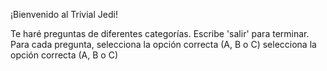 ¡Bienvenido al Trivial Jedi!

Te haré preguntas de diferentes categorías. Escribe 'salir' para terminar.
Para cada pregunta, selecciona la opción correcta (A, B o C)
selecciona la opción correcta (A, B o C)
